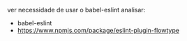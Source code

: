 ver necessidade de usar o babel-eslint
analisar:
 - babel-eslint
 - https://www.npmjs.com/package/eslint-plugin-flowtype
